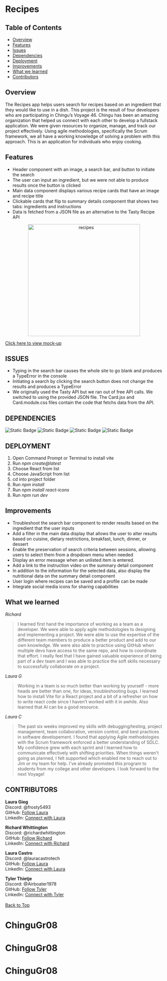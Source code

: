 # Recipes

## Table of Contents
* [Overview](#overview)
* [Features](#features)
* [Issues](#issues)
* [Dependencies](#dependencies)
* [Deployment](#deployment)
* [Improvements](#improvements)
* [What we learned](#what-we-learned)
* [Contributors](#contributors)
  
## Overview</br>
The Recipes app helps users search for recipes based on an ingredient that they would like to use in a dish. This project is the result of four developers who are participating in Chingu’s Voyage 46. Chingu has been an amazing organization that helped us connect with each other to develop a fullstack application. We were given resources to organize, manage, and track our project effectively. Using agile methodologies, specifically the Scrum framework, we all have a working knowledge of solving a problem with this approach. This is an application for individuals who enjoy cooking.

## Features</br>
+ Header component with an image, a search bar, and button to initiate the search
+ The user can input an ingredient, but we were not able to produce results once the button is clicked
+ Main data component displays various recipe cards that have an image and recipe title
+ Clickable cards that flip to summary details component that shows two tabs: ingredients and instructions
+ Data is fetched from a JSON file as an alternative to the Tasty Recipe API

<p align="center">
  <img width="359" alt="recipes" src="https://github.com/chingu-voyages/v46-tier1-team-08/assets/31903755/f7f67ad2-5d85-4daa-9959-17f407a74cf7">
</p>

[Click here to view mock-up](https://www.figma.com/file/cZB1RraJhH5ZklyFyUWoWP/Recipes-App?type=design&node-id=0%3A1&mode=design&t=52VnnasF71hbY8pf-1)

## ISSUES</br>
+ Typing in the search bar causes the whole site to go blank and produces a TypeError in the console
+ Initiating a search by clicking the search button does not change the results and produces a TypeError
+ We originally used the Tasty API but we ran out of free API calls. We switched to using the provided JSON file. The Card.jsx and Card.module.css files contain the code that fetchs data from the API.

## DEPENDENCIES</br> 
<img alt="Static Badge" src="https://img.shields.io/badge/React-blue?logo=react&color=414445">
<img alt="Static Badge" src="https://img.shields.io/badge/Vite-blue?logo=vite&color=414445">
<img alt="Static Badge" src="https://img.shields.io/badge/Netlify-blue?logo=netlify&color=414445">
<img alt="Static Badge" src="https://img.shields.io/badge/ESLint-blue?logo=eslint&color=414445">

## DEPLOYMENT</br>
1. Open Command Prompt or Terminal to install vite
2. Run _npm create@latest_
3. Choose React from list
4. Choose JavaScript from list
5. cd into project folder
6. Run _npm install_
7. Run _npm install react-icons_
8. Run _npm run dev_

## Improvements</br>
+ Troubleshoot the search bar component to render results based on the ingredient that the user inputs
+ Add a filter in the main data display that allows the user to alter results based on cuisine, dietary restrictions, breakfast, lunch, dinner, or dessert
+ Enable the preservation of search criteria between sessions, allowing users to select them from a dropdown menu when needed
+ Display an error message when an unlisted item is entered.
+ Add a link to the instruction video on the summary detail component
+ In addition to the information for the selected data, also display the nutritional data on the summary detail component
+ User login where recipes can be saved and a profile can be made
+ Integrate social media icons for sharing capabilities

## What we learned</br>
_Richard_ 
> I learned first hand the importance of working as a team as a developer. We were able to apply agile methodologies to designing and implementing a project. We were able to use the expertise of the different team members to produce a better product and add to our own knowledge. We were also able to practice using GitHub when multiple devs have access to the same repo, and how to coordinate that effort. I really feel that I have gained valuable experience of being part of a dev team and I was able to practice the soft skills necessary to successfully collaborate on a project.

_Laura G_ 
> Working in a team is so much better than working by yourself - more heads are better than one, for ideas, troubleshooting bugs. I learned how to install Vite for a React project and a bit of a refresher on how to write react code since I haven’t worked with it in awhile. Also learned that AI can be a good resource.

_Laura C_ 
> The past six weeks improved my skills with debugging/testing, project management, team collaboration, version control, and best practices in software developement. I found that applying Agile methodologies with the Scrum framework enforced a better understanding of SDLC. My confidence grew with each sprint and I learned how to communicate effectively with shifting priorities. When things weren't going as planned, I felt supported which enabled me to reach out to Jim or my team for help. I've already promoted this program to students from my college and other developers. I look forward to the next Voyage!

## CONTRIBUTORS
**Laura Gieg**</br>
Discord: @frosty5493</br>
GitHub: [Follow Laura](https://github.com/frosty8104)</br>
LinkedIn: [Connect with Laura](https://www.linkedin.com/in/laura-gieg-web-designer-developer/)</br>  

**Richard Whittington**</br>
Discord: @richardwhittington</br>
GitHub: [Follow Richard](https://github.com/kilted2000)</br>
LinkedIn: [Connect with Richard](https://www.linkedin.com/in/richardwhittingtonse/)</br>  

**Laura Castro**</br>
Discord: @lauracastrotech</br>
GitHub: [Follow Laura](https://github.com/lauracastrotech)</br>
LinkedIn: [Connect with Laura](https://www.linkedin.com/in/lccastro/)</br> 

**Tyler Thietje**</br>
Discord: @Airboater1978</br>
GitHub: [Follow Tyler](https://github.com/tylerthietje)</br>
LinkedIn: [Connect with Tyler](https://www.linkedin.com/in/tylerthietje/)</br></br>[Back to Top](#recipes)

# ChinguGr08
# ChinguGr08
# ChinguGr08
